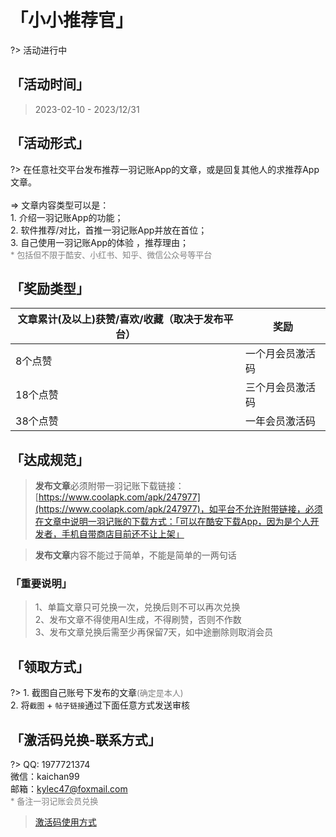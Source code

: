 # 「小小推荐官」

?> 活动进行中

## 「活动时间」

> 2023-02-10 - 2023/12/31

## 「活动形式」

?> 在任意社交平台发布推荐一羽记账App的文章，或是回复其他人的求推荐App文章。<br><br>=> 文章内容类型可以是：<br>1. 介绍一羽记账App的功能；<br>2. 软件推荐/对比，首推一羽记账App并放在首位；<br>3. 自己使用一羽记账App的体验 ，推荐理由；<br><font color=gray size=2>\* 包括但不限于酷安、小红书、知乎、微信公众号等平台</font>

## 「奖励类型」

| 文章累计(及以上)获赞/喜欢/收藏（取决于发布平台） | 奖励             |
| ------------------------------------------------ | ---------------- |
| 8个点赞                                          | 一个月会员激活码 |
| 18个点赞                                         | 三个月会员激活码 |
| 38个点赞                                         | 一年会员激活码   |

## 「达成规范」

> **发布文章**必须附带一羽记账下载链接：[https://www.coolapk.com/apk/247977](https://www.coolapk.com/apk/247977)，如平台不允许附带链接，必须在文章中说明一羽记账的下载方式：「可以在酷安下载App，因为是个人开发者，手机自带商店目前还不让上架」

> **发布文章**内容不能过于简单，不能是简单的一两句话

### 「重要说明」

> 1、单篇文章只可兑换一次，兑换后则不可以再次兑换<br>2、发布文章不得使用AI生成，不得刷赞，否则不作数<br>3、发布文章兑换后需至少再保留7天，如中途删除则取消会员

## 「领取方式」

?> 1. 截图自己账号下发布的文章<font color=gray size=2>(确定是本人)</font><br>2. 将`截图` + `帖子链接`通过下面任意方式发送审核

## 「激活码兑换-联系方式」

?> QQ: 1977721374<br>微信：kaichan99<br>邮箱：kylec47@foxmail.com<br><font color=gray size=2>\* 备注一羽记账会员兑换</font>

> [激活码使用方式](/doc/pro/pro-service#cdk)